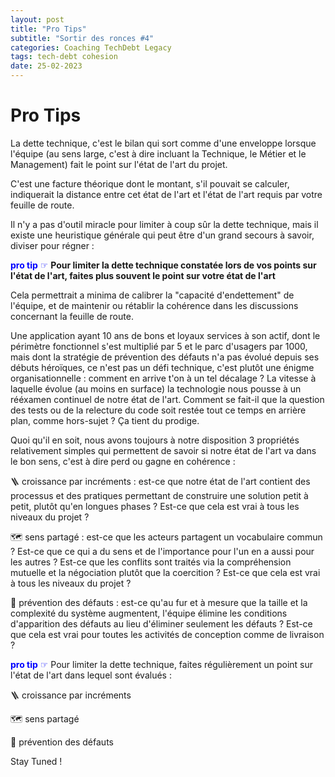```yaml
---
layout: post
title: "Pro Tips"
subtitle: "Sortir des ronces #4"
categories: Coaching TechDebt Legacy
tags: tech-debt cohesion
date: 25-02-2023
---
```

# Pro Tips

La dette technique, c'est le bilan qui sort comme d'une enveloppe lorsque l'équipe (au sens large, c'est à dire incluant la Technique, le Métier et le Management) fait le point sur l'état de l'art du projet.
<!--more-->

C'est une facture théorique dont le montant, s'il pouvait se calculer, indiquerait la distance entre cet état de l'art et l'état de l'art requis par votre feuille de route.

Il n'y a pas d'outil miracle pour limiter à coup sûr la dette technique, mais il existe une heuristique générale qui peut être d'un grand secours à savoir, diviser pour régner :

<span style="color:blue">__pro tip__ ☞ </span>**Pour limiter la dette technique constatée lors de vos points sur l'état de l'art, faites plus souvent le point sur votre état de l'art**

Cela permettrait a minima de calibrer la "capacité d'endettement" de l'équipe, et de maintenir ou rétablir la cohérence dans les discussions concernant la feuille de route. 

Une application ayant 10 ans de bons et loyaux services à son actif, dont le périmètre fonctionnel s'est multiplié par 5 et le parc d'usagers par 1000, mais dont la stratégie de prévention des défauts n'a pas évolué depuis ses débuts héroïques, ce n'est pas un défi technique, c'est plutôt une énigme organisationnelle : comment en arrive t'on à un tel décalage ? La vitesse à laquelle évolue (au moins en surface) la technologie nous pousse à un rééxamen continuel de notre état de l'art. Comment se fait-il que la question des tests ou de la relecture du code soit restée tout ce temps en arrière plan, comme hors-sujet ? Ça tient du prodige.

Quoi qu'il en soit, nous avons toujours à notre disposition 3 propriétés relativement simples qui permettent de savoir si notre état de l'art va dans le bon sens, c'est à dire perd ou gagne en cohérence :

🪜 croissance par incréments : est-ce que notre état de l'art contient des processus et des pratiques permettant de construire une solution petit à petit, plutôt qu'en longues phases ? Est-ce que cela est vrai à tous les niveaux du projet ?

🗺️ sens partagé : est-ce que les acteurs partagent un vocabulaire commun ? Est-ce que ce qui a du sens et de l'importance pour l'un en a aussi pour les autres ? Est-ce que les conflits sont traités via la compréhension mutuelle et la négociation plutôt que la coercition ? Est-ce que cela est vrai à tous les niveaux du projet ?

🧯 prévention des défauts : est-ce qu'au fur et à mesure que la taille et la complexité du système augmentent, l'équipe élimine les conditions d'apparition des défauts au lieu d'éliminer seulement les défauts ? Est-ce que cela est vrai pour toutes les activités de conception comme de livraison ?

<span style="color:blue">__pro tip__ ☞ </span>Pour limiter la dette technique, faites régulièrement un point sur l'état de l'art dans lequel sont évalués : 

🪜 croissance par incréments

🗺️ sens partagé

🧯 prévention des défauts

Stay Tuned !

